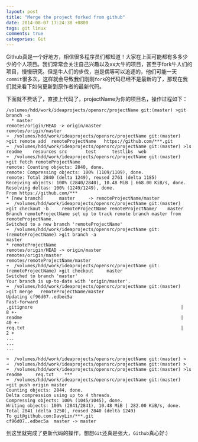 ```yaml
---
layout: post
title: "Merge the project forked from github"
date: 2014-08-07 17:24:38 +0800
tags: git linux
comments: true
categories: Git
---
```

Github真是一个好地方，相信很多程序员们都知道！大家在上面可能都有多多少少的个人项目。我们常常会关注自己兴趣以及xx大牛的项目，甚至于fork牛人们的项目，慢慢研究。但是牛人们的步伐，岂是偶等可以追逐的，他们可能一天`commit`很多次，这样就会导致我们刚刚`fork`的代码已经不是最新的了，那现在我们就来看下如何更新到原作者的最新代码。

下面就不费话了，直接上代码了，projectName为你的项目名，操作过程如下：

	/volumes/hdd/work/ideaprojects/opensrc/projectName git:(master) >git branch -a
	  * master
  	remotes/origin/HEAD -> origin/master
  	remotes/origin/master
	➜  /volumes/hdd/work/ideaprojects/opensrc/projectName git:(master) >git remote add 	remoteProjectName 	https://github.com/***.git
	➜  /volumes/hdd/work/ideaprojects/opensrc/projectName git:(master) >ls
	readme    resources src       test      testlibs  web
	➜  /volumes/hdd/work/ideaprojects/opensrc/projectName git:(master) >git fetch remoteProjectName
	remote: Counting objects: 2840, done.
	remote: Compressing objects: 100% (1109/1109), done.
	remote: Total 2840 (delta 1249), reused 2761 (delta 1185)
	Receiving objects: 100% (2840/2840), 10.48 MiB | 668.00 KiB/s, done.
	Resolving deltas: 100% (1249/1249), done.
	From https://github.com/***
 	* [new branch]      master     -> remoteProjectName/master
	➜  /volumes/hdd/work/ideaprojects/opensrc/projectName git:(master) >git checkout -b 	remoteProjectName remoteProjectName/	master
	Branch remoteProjectName set up to track remote branch master from remoteProjectName.
	Switched to a new branch 'remoteProjectName'
	➜  /volumes/hdd/work/ideaprojects/opensrc/projectName git:(remoteProjectName) >git branch -a
  	master
	* remoteProjectName
  	remotes/origin/HEAD -> origin/master
  	remotes/origin/master
  	remotes/remoteProjectName/master
	➜  /volumes/hdd/work/ideaprojects/opensrc/projectName git:(remoteProjectName) >git checkout 	master
	Switched to branch 'master'
	Your branch is up-to-date with 'origin/master'.
	➜  /volumes/hdd/work/ideaprojects/opensrc/projectName git:(master) >git merge 	remoteProjectName/master
	Updating cf96d07..edbec5a
	Fast-forward
 	.gitignore                                                        |   8 +-
 	readme                                                            |  40 +-
 	req.txt                                                           |   2 +
 	...
 	...
 	...
 	
	➜  /volumes/hdd/work/ideaprojects/opensrc/projectName git:(master) >
	➜  /volumes/hdd/work/ideaprojects/opensrc/projectName git:(master) >
	➜  /volumes/hdd/work/ideaprojects/opensrc/projectName git:(master) >ls
	readme     req.txt    ***        
	➜  /volumes/hdd/work/ideaprojects/opensrc/projectName git:(master) >git push origin master
	Counting objects: 2844, done.
	Delta compression using up to 4 threads.
	Compressing objects: 100% (1045/1045), done.
	Writing objects: 100% (2841/2841), 10.48 MiB | 282.00 KiB/s, done.
	Total 2841 (delta 1250), reused 2840 (delta 1249)
	To git@github.com:DavyLin/***.git
   	cf96d07..edbec5a  master -> master
   	
   
  到这里就完成了更新代码的操作，想想`Git`还真是强大，`Github`真心好:)